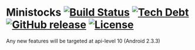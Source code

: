 Ministocks [![Build Status](https://img.shields.io/travis/niteshpatel/ministocks.svg)](https://travis-ci.org/niteshpatel/ministocks) [![Tech Debt](https://img.shields.io/sonar/https/sonarqube.com/ministocks/tech_debt.svg)](https://sonarqube.com/overview?id=ministocks) [![GitHub release](https://img.shields.io/github/release/niteshpatel/ministocks.svg?maxAge=2592000)](https://play.google.com/store/apps/details?id=nitezh.ministock) [![License](https://img.shields.io/github/license/niteshpatel/ministocks.svg?maxAge=2592000)](https://raw.githubusercontent.com/niteshpatel/ministocks/master/LICENSE.txt)
==========

Any new features will be targeted at api-level 10 (Android 2.3.3)

